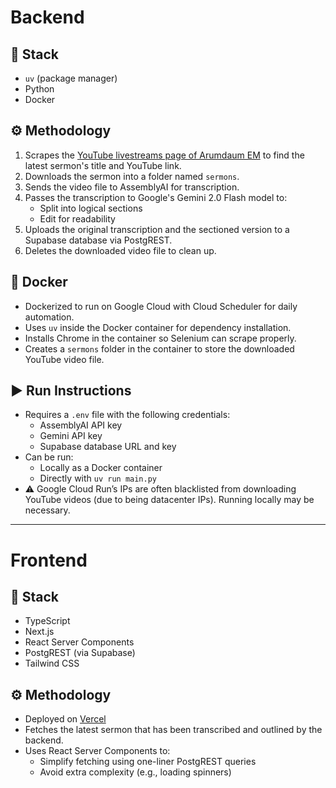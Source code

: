 # Backend

## 🧰 Stack
- `uv` (package manager)
- Python
- Docker

## ⚙️ Methodology
1. Scrapes the [YouTube livestreams page of Arumdaum EM](https://www.youtube.com/@ArumdaumEM/live) to find the latest sermon's title and YouTube link.
2. Downloads the sermon into a folder named `sermons`.
3. Sends the video file to AssemblyAI for transcription.
4. Passes the transcription to Google's Gemini 2.0 Flash model to:
   - Split into logical sections
   - Edit for readability
5. Uploads the original transcription and the sectioned version to a Supabase database via PostgREST.
6. Deletes the downloaded video file to clean up.

## 🐳 Docker
- Dockerized to run on Google Cloud with Cloud Scheduler for daily automation.
- Uses `uv` inside the Docker container for dependency installation.
- Installs Chrome in the container so Selenium can scrape properly.
- Creates a `sermons` folder in the container to store the downloaded YouTube video file.

## ▶️ Run Instructions
- Requires a `.env` file with the following credentials:
  - AssemblyAI API key
  - Gemini API key
  - Supabase database URL and key
- Can be run:
  - Locally as a Docker container
  - Directly with `uv run main.py`
- ⚠️ Google Cloud Run’s IPs are often blacklisted from downloading YouTube videos (due to being datacenter IPs). Running locally may be necessary.

---

# Frontend

## 🧰 Stack
- TypeScript
- Next.js
- React Server Components
- PostgREST (via Supabase)
- Tailwind CSS

## ⚙️ Methodology
- Deployed on [Vercel](https://vercel.com)
- Fetches the latest sermon that has been transcribed and outlined by the backend.
- Uses React Server Components to:
  - Simplify fetching using one-liner PostgREST queries
  - Avoid extra complexity (e.g., loading spinners)
